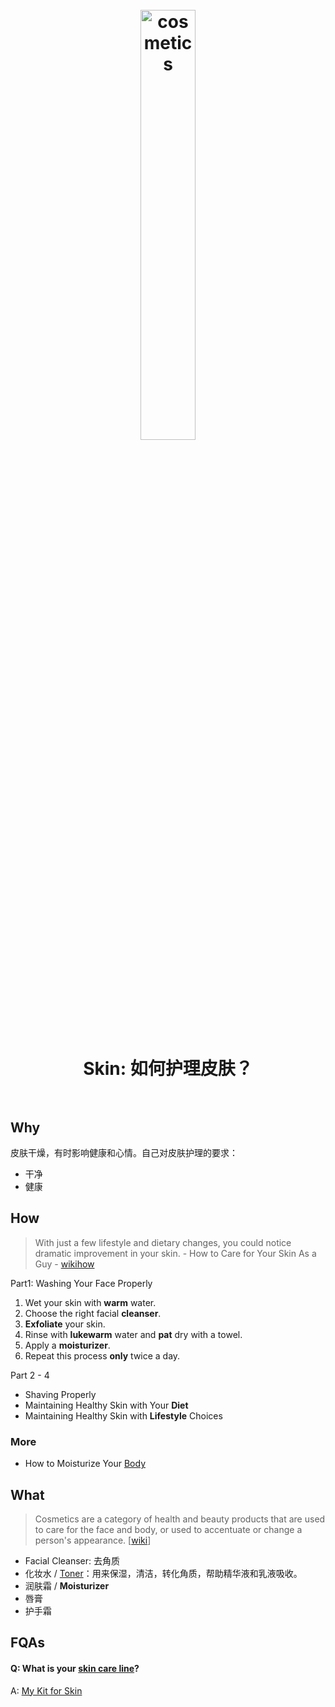 <h1 align="center">
<br>
	<a href="https://www.wikiwand.com/en/Moisturizer#/References">
  <img src="https://i.imgur.com/P53QyYU.png" alt="cosmetics" width=42%">
  </a>
  <br><br>
Skin: 如何护理皮肤？
  <br><br>
</h1>



## Why 

皮肤干燥，有时影响健康和心情。自己对皮肤护理的要求：

* 干净
* 健康

## How 

> With just a few lifestyle and dietary changes, you could notice dramatic improvement in your skin. - How to Care for Your Skin As a Guy - [wikihow](https://www.wikihow.com/Care-for-Your-Skin-As-a-Guy) 

Part1: Washing Your Face Properly 

1. Wet your skin with **warm** water. 
1. Choose the right facial **cleanser**. 
1. **Exfoliate** your skin. 
1. Rinse with **lukewarm** water and **pat** dry with a towel. 
1. Apply a **moisturizer**.
1. Repeat this process **only** twice a day.


Part 2 - 4

* Shaving Properly
* Maintaining Healthy Skin with Your **Diet**
* Maintaining Healthy Skin with **Lifestyle** Choices

### More

* How to Moisturize Your [Body](https://www.wikihow.life/Moisturize-Your-Body)

## What 

> Cosmetics are a category of health and beauty products that are used to care for the face and body, or used to accentuate or change a person's appearance. [[wiki](https://www.wikiwand.com/en/Cosmetics )]

* Facial Cleanser: 去角质
* 化妆水 / [Toner](https://www.wikiwand.com/en/Toner_(skin_care))：用来保湿，清洁，转化角质，帮助精华液和乳液吸收。
* 润肤霜 / **Moisturizer**
* 唇膏
* 护手霜


## FQAs 

#### Q: What is your [skin care line](https://www.wikihow.com/Choose-a-Skin-Care-Line)?

A: [My Kit for Skin](https://kit.co/will.wang.wang/kit-for-skin/labo-labo-super-pore)